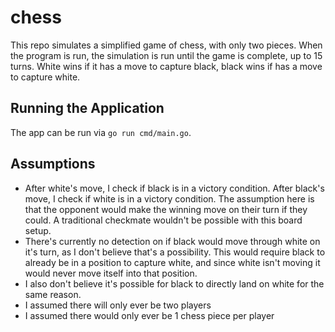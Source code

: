 # chess
This repo simulates a simplified game of chess, with only two pieces. When the program is run, the simulation is run until the game is complete, up to 15 turns. White wins if it has a move to capture black, black wins if has a move to capture white.

## Running the Application

The app can be run via `go run cmd/main.go`.

## Assumptions
- After white's move, I check if black is in a victory condition. After black's move, I check if white is in a victory condition. The assumption here is that the opponent would make the winning move on their turn if they could. A traditional checkmate wouldn't be possible with this board setup.
- There's currently no detection on if black would move through white on it's turn, as I don't believe that's a possibility. This would require black to already be in a position to capture white, and since white isn't moving it would never move itself into that position.
- I also don't believe it's possible for black to directly land on white for the same reason.
- I assumed there will only ever be two players
- I assumed there would only ever be 1 chess piece per player
